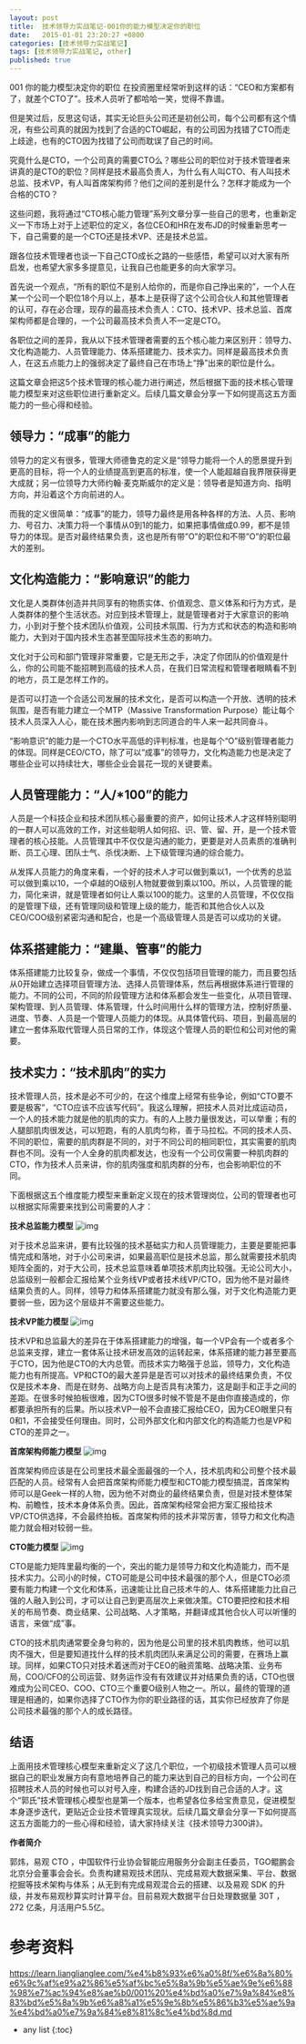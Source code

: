 ```yaml
---
layout: post
title:  技术领导力实战笔记-001你的能力模型决定你的职位
date:   2015-01-01 23:20:27 +0800
categories: [技术领导力实战笔记]
tags: [技术领导力实战笔记, other]
published: true
---
```




001 你的能力模型决定你的职位
在投资圈里经常听到这样的话：“CEO和方案都有了，就差个CTO了”。技术人员听了都哈哈一笑，觉得不靠谱。

但是笑过后，反思这句话，其实无论巨头公司还是初创公司，每个公司都有这个情况，有些公司真的就因为找到了合适的CTO崛起，有的公司因为找错了CTO而走上歧途，也有的CTO因为找错了公司而耽误了自己的时间。

究竟什么是CTO，一个公司真的需要CTO么？哪些公司的职位对于技术管理者来讲真的是CTO的职位？同样是技术最高负责人，为什么有人叫CTO、有人叫技术总监、技术VP，有人叫首席架构师？他们之间的差别是什么？怎样才能成为一个合格的CTO？

这些问题，我将通过“CTO核心能力管理”系列文章分享一些自己的思考，也重新定义一下市场上对于上述职位的定义，各位CEO和HR在发布JD的时候重新思考一下，自己需要的是一个CTO还是技术VP、还是技术总监。

跟各位技术管理者也谈一下自己CTO成长之路的一些感悟，希望可以对大家有所启发，也希望大家多多提意见，让我自己也能更多的向大家学习。

首先说一个观点，“所有的职位不是别人给你的，而是你自己挣出来的”，一个人在某一个公司一个职位18个月以上，基本上是获得了这个公司合伙人和其他管理者的认可，存在必合理，现存的最高技术负责人：CTO、技术VP、技术总监、首席架构师都是合理的，一个公司最高技术负责人不一定是CTO。

各职位之间的差异，我从以下技术管理者需要的五个核心能力来区别开：领导力、文化构造能力、人员管理能力、体系搭建能力、技术实力。同样是最高技术负责人，在这五点能力上的强弱决定了最终自己在市场上“挣”出来的职位是什么。

这篇文章会把这5个技术管理的核心能力进行阐述，然后根据下面的技术核心管理能力模型来对这些职位进行重新定义。后续几篇文章会分享一下如何提高这五方面能力的一些心得和经验。

## 领导力：“成事”的能力

领导力的定义有很多，管理大师德鲁克的定义是“领导力能将一个人的愿景提升到更高的目标，将一个人的业绩提高到更高的标准，使一个人能超越自我界限获得更大成就；另一位领导力大师约翰·麦克斯威尔的定义是：领导者是知道方向、指明方向，并沿着这个方向前进的人。

而我的定义很简单：“成事”的能力，领导力最终是用各种各样的方法、人员、影响力、号召力、决策力将一个事情从0到1的能力，如果把事情做成0.99，都不是领导力的体现。是否对最终结果负责，这也是所有带”O”的职位和不带”O”的职位最大的差别。

## 文化构造能力：“影响意识”的能力

文化是人类群体创造并共同享有的物质实体、价值观念、意义体系和行为方式，是人类群体的整个生活状态。对应到技术管理上，就是管理者对于大家意识的影响力，小到对于整个技术团队价值观，公司技术氛围、行为方式和状态的构造和影响能力，大到对于国内技术生态甚至国际技术生态的影响力。

文化对于公司和部门管理非常重要，它是无形之手，决定了你团队的价值观是什么，你的公司能不能招聘到高级的技术人员，在我们日常流程和管理者眼睛看不到的地方，员工是怎样工作的。

是否可以打造一个合适公司发展的技术文化，是否可以构造一个开放、透明的技术氛围，是否有能力建立一个MTP（Massive Transformation Purpose）能让每个技术人员深入人心，能在技术圈内影响到志同道合的牛人来一起共同奋斗。

“影响意识”的能力是一个CTO水平高低的评判标准，也是每个“O”级别管理者能力的体现。同样是CEO/CTO，除了可以“成事”的领导力，文化构造能力也是决定了哪些企业可以持续壮大，哪些企业会昙花一现的关键要素。

## 人员管理能力：“人/*100”的能力

人员是一个科技企业和技术团队核心最重要的资产，如何让技术人才这样特别聪明的一群人可以高效的工作，对这些聪明人如何招、识、管、留、开，是一个技术管理者的核心技能。人员管理其中不仅仅是沟通的能力，更要是对人员素质的准确判断、员工心理、团队士气、杀伐决断、上下级管理沟通的综合能力。

从发挥人员能力的角度来看，一个好的技术人才可以做到乘以1，一个优秀的总监可以做到乘以10，一个卓越的O级别人物就要做到乘以100。所以，人员管理的能力，简化来讲，就是管理者如何让人乘以100的能力。这里的人员管理，不仅仅指的是管理下级，还有管理同级和管理上级的能力，能否和其他合伙人以及CEO/COO级别紧密沟通和配合，也是一个高级管理人员是否可以成功的关键。

## 体系搭建能力：“建巢、管事”的能力

体系搭建能力比较复杂，做成一个事情，不仅仅包括项目管理的能力，而且要包括从0开始建立选择项目管理方法、选择人员管理体系，然后再根据体系进行管理的能力。不同的公司，不同的阶段管理方法和体系都会发生一些变化，从项目管理、架构管理、到人员管理、体系管理，什么时间用什么样的管理方法，控制好质量、进度、节奏、人员是一个管理人员能力的体现。从具体管代码、项目，到最高层的建立一套体系取代管理人员日常的工作，体现这个管理人员的职位和公司对他的需要。

## 技术实力：“技术肌肉”的实力

技术管理人员，技术是必不可少的，在这个维度上经常有些争论，例如“CTO要不要是极客”，“CTO应该不应该写代码”。我这么理解，把技术人员对比成运动员，一个人的技术能力就是他的肌肉的实力。有的人上肢力量很发达，可以举重；有的人腿部肌肉很发达，可以短跑，有的人肌肉匀称，善于马拉松。不同的技术人员、不同的职位，需要的肌肉群是不同的，对于不同公司的相同职位，其实需要的肌肉群也不同。没有一个人全身的肌肉都发达，也没有一个公司仅需要一种肌肉群的CTO，作为技术人员来讲，你的肌肉强度和肌肉群的分布，也会影响职位的不同。

下面根据这五个维度能力模型来重新定义现在的技术管理岗位，公司的管理者也可以根据实际需要来找到公司需要的人才：

**技术总监能力模型** ![img](https://learn.lianglianglee.com/%e4%b8%93%e6%a0%8f/%e6%8a%80%e6%9c%af%e9%a2%86%e5%af%bc%e5%8a%9b%e5%ae%9e%e6%88%98%e7%ac%94%e8%ae%b0/assets/e6c175c1e3f1302a00303cea331dd838.png)

对于技术总监来讲，要有比较强的技术基础实力和人员管理能力，主要是要能把事情完成和落地，对于小公司来讲，如果最高职位是技术总监，那么就需要技术肌肉矩阵全面的，对于大公司，技术总监意味着单项技术肌肉比较强。无论公司大小，总监级别一般都会汇报给某个业务线VP或者技术线VP/CTO，因为他不是对最终结果负责的人。同样，领导力和体系搭建能力就没有那么强，对于文化构造能力更要弱一些，因为这个层级并不需要这些能力。

**技术VP能力模型** ![img](https://learn.lianglianglee.com/%e4%b8%93%e6%a0%8f/%e6%8a%80%e6%9c%af%e9%a2%86%e5%af%bc%e5%8a%9b%e5%ae%9e%e6%88%98%e7%ac%94%e8%ae%b0/assets/10d0fb342ae298b1479f051e510ce193.png)

技术VP和总监最大的差异在于体系搭建能力的增强，每一个VP会有一个或者多个总监来支撑，建立一套体系让技术研发高效的运转起来，体系搭建的能力甚至要高于CTO，因为他是CTO的大内总管。而技术实力略强于总监，领导力，文化构造能力也有所提高。VP和CTO的最大差异是是否可以对技术的最终结果负责，不仅仅是技术本身、而是在财务、战略方向上是否具有决策力，这是副手和正手之间的差距。在很多时候拍板很难，因为CTO很多时候不管是不是由你直接造成的，你都要承担所有的后果。所以技术VP一般不会直接汇报给CEO，因为CEO眼里只有0和1，不会接受任何理由。同时，公司外部文化和内部文化的构造能力也是VP和CTO的差异之一。

**首席架构师能力模型** ![img](https://learn.lianglianglee.com/%e4%b8%93%e6%a0%8f/%e6%8a%80%e6%9c%af%e9%a2%86%e5%af%bc%e5%8a%9b%e5%ae%9e%e6%88%98%e7%ac%94%e8%ae%b0/assets/9b8c800f901c4dead79392d655602bd3.png)

首席架构师应该是在公司里技术最全面最强的一个人，技术肌肉和公司整个技术最匹配的人员。经常有人会把首席架构师能力模型和CTO能力模型搞混，首席架构师可以是Geek一样的人物，因为他不对商业的最终结果负责，但是对技术整体架构、前瞻性，技术本身体系负责。因此，首席架构经常会把方案汇报给技术VP/CTO供选择，不会最终拍板。首席架构师的技术非常厉害，领导力和文化构造能力就会相对较弱一些。

**CTO能力模型** ![img](https://learn.lianglianglee.com/%e4%b8%93%e6%a0%8f/%e6%8a%80%e6%9c%af%e9%a2%86%e5%af%bc%e5%8a%9b%e5%ae%9e%e6%88%98%e7%ac%94%e8%ae%b0/assets/19a34c0d04cecb9403e78f69d3de214b.png)

CTO是能力矩阵里最均衡的一个，突出的能力是领导力和文化构造能力，而不是技术实力。公司小的时候，CTO可能是公司中技术最强的那个人，但是CTO必须要有能力构建一个文化和体系，迅速能让比自己技术牛的人、体系搭建能力比自己强的人融入到公司，才可以让自己到更高层次上来做决策。CTO要把控和技术相关的布局节奏、商业结果、公司战略、人才策略，并翻译成其他合伙人可以听懂的语言，来做“成”事。

CTO的技术肌肉通常要全身匀称的，因为他是公司里的技术肌肉教练，他可以肌肉不强大，但是要知道找什么样的技术肌肉团队来满足公司的需要，在赛场上赢球。同样，如果CTO只对技术着迷而对于CEO的融资策略、战略决策、业务布局，COO/CFO的公司运营、财务运作没有有效建议并对结果负责的话，CTO也很难成为公司CEO、COO、CTO三个重要O级别人物之一。所以，最终的管理的道理是相通的，如果你选择了CTO作为你的职业路径的话，其实你已经放弃了你是公司技术最强的那个人的成长路径。

## 结语

上面用技术管理核心模型来重新定义了这几个职位，一个初级技术管理人员可以根据自己的职业发展方向有意地培养自己的能力来达到自己的目标方向，一个公司在招聘技术人员的时候也可以对号入座，构建合适的JD找到自己合适的人才。这个“郭氏”技术管理核心模型也是第一个版本，也希望各位多给宝贵意见，促进模型本身逐步迭代，更贴近企业技术管理真实现状。后续几篇文章会分享一下如何提高这五方面能力的一些心得和经验，请大家持续关注《技术领导力300讲》。

**作者简介**

郭炜，易观 CTO ，中国软件行业协会智能应用服务分会副主任委员，TGO鲲鹏会北京分会董事会会长。负责构建易观技术团队、完成易观大数据采集、平台、数据挖掘等技术架构与体系；从无到有完成易观混合云的搭建、以及易观 SDK 的升级，并发布易观秒算实时计算平台。目前易观大数据平台日处理数据量 30T ，272 亿条，月活用户5.5亿。




# 参考资料

https://learn.lianglianglee.com/%e4%b8%93%e6%a0%8f/%e6%8a%80%e6%9c%af%e9%a2%86%e5%af%bc%e5%8a%9b%e5%ae%9e%e6%88%98%e7%ac%94%e8%ae%b0/001%20%e4%bd%a0%e7%9a%84%e8%83%bd%e5%8a%9b%e6%a8%a1%e5%9e%8b%e5%86%b3%e5%ae%9a%e4%bd%a0%e7%9a%84%e8%81%8c%e4%bd%8d.md

* any list
{:toc}
